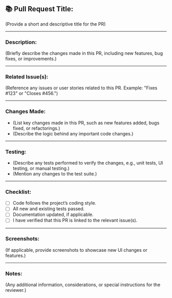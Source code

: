 ## 📚 **Pull Request Title**:
(Provide a short and descriptive title for the PR)

---

### **Description**:
(Briefly describe the changes made in this PR, including new features, bug fixes, or improvements.)

---

### **Related Issue(s)**:
(Reference any issues or user stories related to this PR. Example: "Fixes #123" or "Closes #456.")

---

### **Changes Made**:
- (List key changes made in this PR, such as new features added, bugs fixed, or refactorings.)
- (Describe the logic behind any important code changes.)

---

### **Testing**:
- (Describe any tests performed to verify the changes, e.g., unit tests, UI testing, or manual testing.)
- (Mention any changes to the test suite.)

---

### **Checklist**:
- [ ] Code follows the project’s coding style.
- [ ] All new and existing tests passed.
- [ ] Documentation updated, if applicable.
- [ ] I have verified that this PR is linked to the relevant issue(s).

---

### **Screenshots**:
(If applicable, provide screenshots to showcase new UI changes or features.)

---

### **Notes**:
(Any additional information, considerations, or special instructions for the reviewer.)
